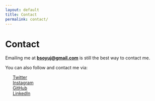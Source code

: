 ```yaml
---
layout: default
title: Contact
permalink: contact/
---
```


<h1>Contact</h1>

Emailing me at <u><b>bsoyuj@gmail.com</b></u> is still the best way to contact me.

You can also follow and contact me via:

<ul style="list-style: none;" class="contact_links">
	<li><a target="_blank" href="https://twitter.com/basnetsoyuj"><i class="fab fa-twitter"></i> Twitter</a></li>
	<li><a target="_blank" href="https://www.instagram.com/basnetsoyuj/"><i class="fab fa-instagram"></i> Instagram</a></li>
	<li><a target="_blank" href="https://github.com/basnetsoyuj"><i class="fab fa-github"></i> GitHub</a></li>
	<li><a target="_blank" href="https://np.linkedin.com/in/basnetsoyuj"><i class="fab fa-linkedin"></i> LinkedIn</a></li>
</ul>
